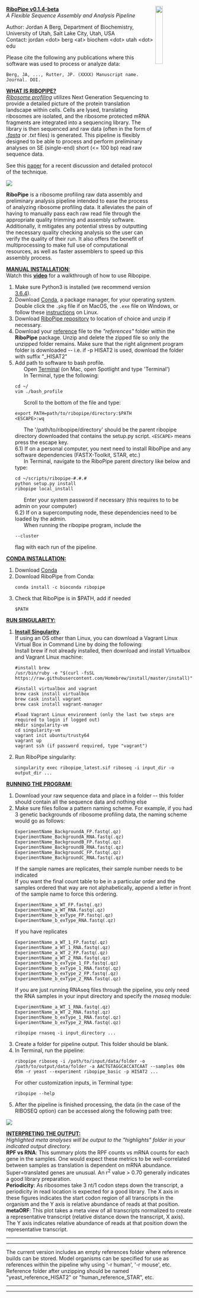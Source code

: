 <p><img src="https://github.com/j-berg/ribopipe/blob/master/ribopipe_logo_v4.png" class="center" width="20%" height="20%" align="right">

<b><u>RiboPipe v0.1.4-beta</u></b>   
<i>A Flexible Sequence Assembly and Analysis Pipeline</i>  

Author: Jordan A Berg, Department of Biochemistry, University of Utah, Salt Lake City, Utah, USA  
Contact: jordan \<dot\> berg \<at\> biochem \<dot\> utah \<dot\> edu </p>

Please cite the following any publications where this software was used to process or analyze data:   
```
Berg, JA, ..., Rutter, JP. (XXXX) Manuscript name. Journal. DOI.
```

<b><u>WHAT IS RIBOPIPE?</u></b>   
<i><a href="https://en.wikipedia.org/wiki/Ribosome_profiling">Ribosome profiling</a></i> utilizes Next Generation Sequencing to provide a detailed picture of the protein translation landscape within cells. Cells are lysed, translating ribosomes are isolated, and the ribosome protected mRNA fragments are integrated into a sequencing library. The library is then sequenced and raw data (often in the form of <i><a href="http://support.illumina.com/content/dam/illumina-support/help/BaseSpaceHelp_v2/Content/Vault/Informatics/Sequencing_Analysis/BS/swSEQ_mBS_FASTQFiles.htm">.fastq</a></i> or <i>.txt</i> files) is generated. This pipeline is flexibly designed to be able to process and perform preliminary analyses on SE (single-end) short (<= 100 bp) read raw sequence data.   

See this <a href="https://www.ncbi.nlm.nih.gov/pubmed/28579404">paper</a> for a recent discussion and detailed protocol of the technique.   


<img src="https://github.com/j-berg/ribopipe/blob/master/riboseq_overview.png" class="center">

<b>RiboPipe</b> is a ribosome profiling raw data assembly and preliminary analysis pipeline intended to ease the process of analyzing ribosome profiling data. It alleviates the pain of having to manually pass each raw read file through the appropriate quality trimming and assembly software. Additionally, it mitigates any potential stress by outputting the necessary quality checking analysis so the user can verify the quality of their run. It also offers the benefit of multiprocessing to make full use of computational resources, as well as faster assemblers to speed up this assembly process.   


<b><u>MANUAL INSTALLATION:</u></b>   
Watch this <a href=""><b>video</b></a> for a walkthrough of how to use Ribopipe. 
1)  Make sure Python3 is installed (we recommend version <a href='https://www.python.org/downloads/release/python-364/'>3.6.4</a>).   
2)  Download <a href='https://www.anaconda.com/download/#macos'>Conda</a>, a package manager, for your operating system. Double click the ```.pkg``` file if on MacOS, the ```.exe``` file on Windows, or follow these <a href='https://conda.io/docs/user-guide/install/linux.html#install-linux-silent'>instructions</a> on Linux.    
3) Download <a href="https://github.com/j-berg/ribopipe/releases/tag/0.1.2">RiboPipe repository</a> to location of choice and unzip if necessary.  
4)  Download your <a href="https://sourceforge.net/projects/ribopipe/files/references/">reference</a> file to the <i>"references"</i> folder within the <b>RiboPipe</b> package. Unzip and delete the zipped file so only the unzipped folder remains. Make sure that the right alignment program folder is downloaded -- i.e. if -p HISAT2 is used, download the folder with suffix "_HISAT2"
5)  Add path to software to bash profile.  
     &nbsp;&nbsp;&nbsp;&nbsp;&nbsp;&nbsp;Open <a href="https://www.imore.com/how-use-terminal-mac-when-you-have-no-idea-where-start">Terminal</a> (on Mac, open Spotlight and type 'Terminal')  
     &nbsp;&nbsp;&nbsp;&nbsp;&nbsp;&nbsp;In Terminal, type the following:  
     ```linux
     cd ~/  
     vim ./bash_profile
     ```
     &nbsp;&nbsp;&nbsp;&nbsp;&nbsp;&nbsp;Scroll to the bottom of the file and type: 
     ```linux
     export PATH=path/to/ribopipe/directory:$PATH
     <ESCAPE>:wq
     ```     
     &nbsp;&nbsp;&nbsp;&nbsp;&nbsp;&nbsp;The '/path/to/ribopipe/directory' should be the parent ribopipe directory downloaded that contains the setup.py script. ```<ESCAPE>``` means press the escape key.      
6.1) If on a personal computer, you next need to install RiboPipe and any software dependencies (FASTX-Toolkit, STAR, etc.)   
     &nbsp;&nbsp;&nbsp;&nbsp;&nbsp;&nbsp;In Terminal, navigate to the RiboPipe parent directory like below and type: 
     ```linux
     cd ~/scripts/ribopipe-#.#.#
     python setup.py install
     ribopipe local_install
     ```
     &nbsp;&nbsp;&nbsp;&nbsp;&nbsp;&nbsp;Enter your system password if necessary (this requires to to be admin on your computer)  
6.2) If on a supercomputing node, these dependencies need to be loaded by the admin.  
     &nbsp;&nbsp;&nbsp;&nbsp;&nbsp;&nbsp;When running the ribopipe program, include the 
     ```linux
     --cluster
     ```
     flag with each run of the pipeline.  

<b><u>CONDA INSTALLATION:</u></b>   
1) Download <a href="https://www.anaconda.com/download/#macos">Conda</a>   
2) Download RiboPipe from Conda:
     ```linux
     conda install -c bioconda ribopipe
     ```
3) Check that RiboPipe is in $PATH, add if needed    
     ```linux
     $PATH
     ```

<b><u>RUN SINGULARITY:</u></b>  
1) <a href="https://www.sylabs.io/guides/3.0/user-guide/quick_start.html#quick-installation-steps"><b>Install Singularity</b></a>.   
If using an OS other than Linux, you can download a Vagrant Linux Virtual Box in Command Line by doing the following:   
Install brew if not already installed, then download and install Virtualbox and Vagrant Linux machine:   
     ```linux
     #install brew
     /usr/bin/ruby -e "$(curl -fsSL https://raw.githubusercontent.com/Homebrew/install/master/install)"
     
     #install virtualbox and vagrant
     brew cask install virtualbox
     brew cask install vagrant
     brew cask install vagrant-manager
     
     #load Vagrant Linux environment (only the last two steps are required to login if logged out)
     mkdir singularity-vm
     cd singularity-vm
     vagrant init ubuntu/trusty64
     vagrant up
     vagrant ssh (if password required, type "vagrant")
     ```
    
2) Run RiboPipe singularity:   
     ```linux
     singularity exec ribopipe_latest.sif riboseq -i input_dir -o output_dir ...
     ```

<b><u>RUNNING THE PROGRAM:</u></b>   
1)  Download your raw sequence data and place in a folder -- this folder should contain all the sequence data and nothing else  
2)  Make sure files follow a pattern naming scheme. For example, if you had 3 genetic backgrounds of ribosome profiling data, the naming scheme would go as follows:  
     ```linux
     ExperimentName_BackgroundA_FP.fastq(.qz)  
     ExperimentName_BackgroundA_RNA.fastq(.qz)  
     ExperimentName_BackgroundB_FP.fastq(.qz)  
     ExperimentName_BackgroundB_RNA.fastq(.qz)  
     ExperimentName_BackgroundC_FP.fastq(.qz)  
     ExperimentName_BackgroundC_RNA.fastq(.qz)
     ```
    If the sample names are replicates, their sample number needs to be indicated  
    If you want the final count table to be in a particular order and the samples ordered that way are not alphabetically, append a letter in front of the sample name to force this ordering.  
      ```linux
      ExperimentName_a_WT_FP.fastq(.qz)  
      ExperimentName_a_WT_RNA.fastq(.qz)  
      ExperimentName_b_exType_FP.fastq(.qz)  
      ExperimentName_b_exType_RNA.fastq(.qz)  
      ```
    If you have replicates 
      ```linux
      ExperimentName_a_WT_1_FP.fastq(.qz)  
      ExperimentName_a_WT_1_RNA.fastq(.qz)  
      ExperimentName_a_WT_2_FP.fastq(.qz)  
      ExperimentName_a_WT_2_RNA.fastq(.qz)
      ExperimentName_b_exType_1_FP.fastq(.qz)  
      ExperimentName_b_exType_1_RNA.fastq(.qz)  
      ExperimentName_b_exType_2_FP.fastq(.qz)  
      ExperimentName_b_exType_2_RNA.fastq(.qz)
      ```
    If you are just running RNAseq files through the pipeline, you only need the RNA samples in your input directory and specify the <i>rnaseq</i> module:
    ```linux 
    ExperimentName_a_WT_1_RNA.fastq(.qz)   
    ExperimentName_a_WT_2_RNA.fastq(.qz) 
    ExperimentName_b_exType_1_RNA.fastq(.qz)  
    ExperimentName_b_exType_2_RNA.fastq(.qz)
      
    ribopipe rnaseq -i input_directory ...
      ```
3)  Create a folder for pipeline output. This folder should be blank.  
4)  In Terminal, run the pipeline:  
      ```linux
      ribopipe riboseq -i /path/to/input/data/folder -o /path/to/output/data/folder -a AACTGTAGGCACCATCAAT --samples 00m 05m -r yeast --experiment ribopipe_basic -p HISAT2 ...   
      ```
      For other customization inputs, in Terminal type:
      ```linux
      ribopipe --help
      ```
5)  After the pipeline is finished processing, the data (in the case of the RIBOSEQ option) can be accessed along the following path tree:   
<img src="https://github.com/j-berg/ribopipe/blob/master/ribopipe_overview.png" class="center">


<b><u>INTERPRETING THE OUTPUT:</u></b>   
<i>Highlighted meta analyses will be output to the "highlights" folder in your indicated output directory.</i>   
<b>RPF vs RNA</b>: This summary plots the RPF counts vs mRNA counts for each gene in the samples. One would expect these metrics to be well-correlated between samples as translation is dependent on mRNA abundance. Super=translated genes are unusual. An r<sup>2</sup> value > 0.70 generally indicates a good library preparation.   
<b>Periodicity</b>: As ribosomes take 3 nt/1 codon steps down the transcript, a periodicity in read location is expected for a good library. The X axis in these figures indicates the start codon region of all transcripts in the organism and the Y axis is relative abundance of reads at that position.   
<b>metaORF</b>: This plot takes a meta view of all transcripts normalized to create a representative transcript (relative distance down the transcript, X axis). The Y axis indicates relative abundance of reads at that position down the representative transcript.   


***  
******  
The current version includes an empty references folder where reference builds can be stored. Model organisms can be specified for use as references within the pipeline why using '-r human', '-r mouse', etc.  
Reference folder after unzipping should be named "yeast_reference_HISAT2" or "human_reference_STAR", etc.
******  
***  
